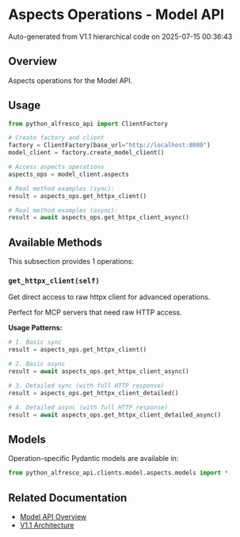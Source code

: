 # Aspects Operations - Model API

Auto-generated from V1.1 hierarchical code on 2025-07-15 00:36:43

## Overview

Aspects operations for the Model API.

## Usage

```python
from python_alfresco_api import ClientFactory

# Create factory and client
factory = ClientFactory(base_url="http://localhost:8080")
model_client = factory.create_model_client()

# Access aspects operations
aspects_ops = model_client.aspects

# Real method examples (sync):
result = aspects_ops.get_httpx_client()

# Real method examples (async):
result = await aspects_ops.get_httpx_client_async()
```

## Available Methods

This subsection provides 1 operations:

### `get_httpx_client(self)`

Get direct access to raw httpx client for advanced operations.

Perfect for MCP servers that need raw HTTP access.

**Usage Patterns:**
```python
# 1. Basic sync
result = aspects_ops.get_httpx_client()

# 2. Basic async
result = await aspects_ops.get_httpx_client_async()

# 3. Detailed sync (with full HTTP response)
result = aspects_ops.get_httpx_client_detailed()

# 4. Detailed async (with full HTTP response)
result = await aspects_ops.get_httpx_client_detailed_async()
```

## Models

Operation-specific Pydantic models are available in:
```python
from python_alfresco_api.clients.model.aspects.models import *
```

## Related Documentation

- [Model API Overview](../model_api.md)
- [V1.1 Architecture](../../clients_doc.md)
